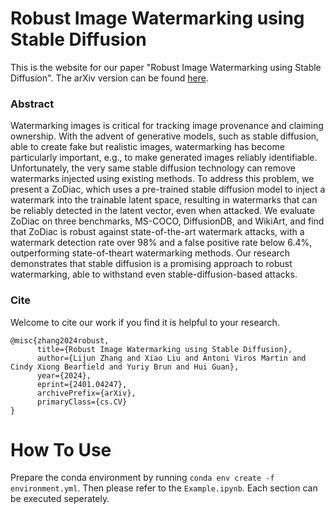 # Robust Image Watermarking using Stable Diffusion
This is the website for our paper "Robust Image Watermarking using Stable Diffusion". 
The arXiv version can be found [here](https://arxiv.org/pdf/2401.04247.pdf).

### Abstract
Watermarking images is critical for tracking image provenance and claiming ownership. With the advent of generative models, such as stable diffusion, able to create fake but realistic images, watermarking has become particularly important, e.g., to make generated images reliably identifiable. Unfortunately, the very same stable diffusion technology can remove watermarks injected using existing methods. To address this problem, we present a ZoDiac, which uses a pre-trained stable diffusion model to inject a watermark into the trainable latent space, resulting in watermarks that can be reliably detected in the latent vector, even when attacked. We evaluate ZoDiac on three benchmarks, MS-COCO, DiffusionDB, and WikiArt, and find that ZoDiac is robust against state-of-the-art watermark attacks, with a watermark detection rate over 98% and a false positive rate below 6.4%, outperforming state-of-theart watermarking methods. Our research demonstrates that stable diffusion is a promising approach to robust watermarking, able to withstand even stable-diffusion-based attacks.


### Cite
Welcome to cite our work if you find it is helpful to your research.
```
@misc{zhang2024robust,
      title={Robust Image Watermarking using Stable Diffusion}, 
      author={Lijun Zhang and Xiao Liu and Antoni Viros Martin and Cindy Xiong Bearfield and Yuriy Brun and Hui Guan},
      year={2024},
      eprint={2401.04247},
      archivePrefix={arXiv},
      primaryClass={cs.CV}
}
```

# How To Use
Prepare the conda environment by running ```conda env create -f environment.yml```.
Then please refer to the ```Example.ipynb```. Each section can be executed seperately.